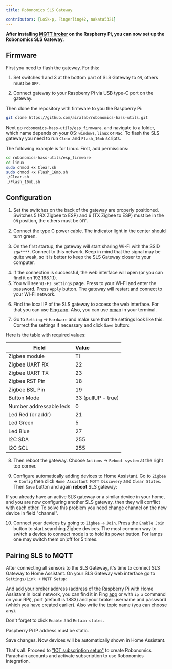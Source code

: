```yaml
---
title: Robonomics SLS Gateway

contributors: [LoSk-p, Fingerling42, nakata5321]
---
```


**After installing [MQTT broker](/docs/mqtt-and-hass-setup/) on the Raspberry Pi, you can now set up the Robonomics SLS Gateway.**

## Firmware

First you need to flash the gateway. For this:

1. Set switches 1 and 3 at the bottom part of SLS Gateway to `ON`, others must be `OFF`.

<robo-wiki-picture src="home-assistant/sls-gateway-13.gif" />

2. Connect gateway to your Raspberry Pi via USB type-C port on the gateway.

<robo-wiki-picture src="home-assistant/sls-rpi.gif" />

Then clone the repository with firmware to you the Raspberry Pi:

```bash
git clone https://github.com/airalab/robonomics-hass-utils.git
```

Next go `robonomics-hass-utils/esp_firmware`. and navigate to a folder, which name depends on your OS: 
`windows`, `linux` or `Mac`. To flash the SLS gateway you need to run `Clear` and `Flash_16mb` scripts.

The following example is for Linux. First, add permissions:

```bash
cd robonomics-hass-utils/esp_firmware
cd linux
sudo chmod +x Clear.sh
sudo chmod +x Flash_16mb.sh
./Clear.sh
./Flash_16mb.sh
```

## Configuration

1. Set the switches on the back of the gateway are properly positioned. Switches 5 (RX Zigbee to ESP) and 6 (TX Zigbee to ESP) must be in the `ON` position, the others must be `OFF`. 

<robo-wiki-picture src="home-assistant/sls-gateway-56.gif" />

2. Connect the type C power cable. The indicator light in the center should turn green.

<robo-wiki-picture src="home-assistant/sls-gateway-connect.gif" />

3. On the first startup, the gateway will start sharing Wi-Fi with the SSID `zgw****`. Connect to this network. Keep in mind that the signal may be quite weak, so it is better to keep the SLS Gateway closer to your computer. 

<robo-wiki-picture src="home-assistant/sls-gateway-wifi.gif" />

4. If the connection is successful, the web interface will open (or you can find it on 192.168.1.1). 
5. You will see `WI-FI Settings` page. Press to your Wi-Fi and enter the password. Press `Apply` button. The gateway will restart and connect to your WI-Fi network. 

<robo-wiki-picture src="home-assistant/wi-fi-connect.jpg" />

6. Find the local IP of the SLS gateway to access the web interface. For that you can use [Fing app](https://www.fing.com/products). 
Also, you can use [nmap](https://vitux.com/find-devices-connected-to-your-network-with-nmap/) in your terminal.

7. Go to `Setting` -> `Hardware` and make sure that the settings look like this. Correct the settings if necessary and click `Save` button:

<robo-wiki-picture src="home-assistant/sls-hardware.jpg" />

Here is the table with required values:

| Field                    | Value              |
|--------------------------|:-------------------|
| Zigbee module            | TI                 |
| Zigbee UART RX           | 22                 |
| Zigbee UART TX           | 23                 |
| Zigbee RST Pin           | 18                 |
 | Zigbee BSL Pin           | 19                |
| Button Mode              | 33 (pullUP - true) |
| Number addressable leds  | 0                  |
| Led Red (or addr)        | 21                 |
| Led Green                | 5                  |
| Led Blue                 | 27                 |
| I2C SDA                  | 255                |
| I2C SCL                  | 255                |

8. Then reboot the gateway. Choose `Actions` -> `Reboot system` at the right top corner.

9. Configure automatically adding devices to Home Assistant. Go to `Zigbee` -> `Config` then click `Home Assistant MQTT Discovery` and `Clear States`. Then `Save` button and again **reboot** SLS gateway:

<robo-wiki-note type="warning">
If you already have an active SLS gateway  or a similar device in your home, 
and you are now configuring another SLS gateway, then they will conflict with each other. 
To solve this problem you need change channel on the new device in field "channel". 
</robo-wiki-note>

<robo-wiki-picture src="home-assistant/sls-hass.jpg" />

10. Connect your devices by going to `Zigbee` -> `Join`. Press the `Enable Join` button to start searching Zigbee devices. The most common way to switch a device to connect mode is to hold its power button. For lamps one may switch them on|off
for 5 times. 

<robo-wiki-picture src="home-assistant/switch-device.gif" />


## Pairing SLS to MQTT

After connecting all sensors to the SLS Gateway, it's time to connect SLS Gateway to Home Assistant.
On your SLS Gateway web interface go to `Settings/Link` -> `MQTT Setup`:

<robo-wiki-picture src="home-assistant/sls-mqtt-menu.jpg" />

And add your broker address (address of the Raspberry Pi with Home Assistant in local network, you can find it in Fing [app](https://www.fing.com/products) 
or with `ip a` command on your RPi), port (default is 1883) and your broker username and password (which you have created earlier). 
Also write the topic name (you can choose any).

<robo-wiki-note type="okay">Don't forget to click `Enable` and `Retain states`.</robo-wiki-note>

<robo-wiki-note type="warning">Paspberry Pi IP address must be static.</robo-wiki-note>

<robo-wiki-picture src="home-assistant/sls-mqtt1.jpg" />

Save changes. Now devices will be automatically shown in Home Assistant.

That's all. Proceed to ["IOT subscription setup"](/docs/sub-activate/) to create Robonomics Parachain accounts and 
activate subscription to use Robonomics integration.